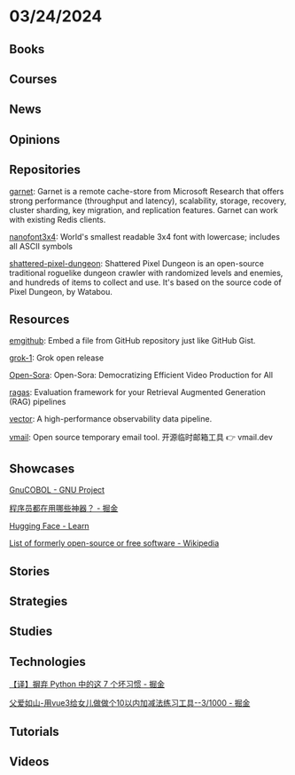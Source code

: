 # 03/24/2024

## Books

## Courses

## News

## Opinions

## Repositories
[garnet](https://github.com/microsoft/garnet): Garnet is a remote cache-store from Microsoft Research that offers strong performance (throughput and latency), scalability, storage, recovery, cluster sharding, key migration, and replication features. Garnet can work with existing Redis clients.

[nanofont3x4](https://github.com/Michaelangel007/nanofont3x4): World's smallest readable 3x4 font with lowercase; includes all ASCII symbols

[shattered-pixel-dungeon](https://github.com/00-Evan/shattered-pixel-dungeon): Shattered Pixel Dungeon is an open-source traditional roguelike dungeon crawler with randomized levels and enemies, and hundreds of items to collect and use. It's based on the source code of Pixel Dungeon, by Watabou.

## Resources
[emgithub](https://github.com/yusanshi/emgithub): Embed a file from GitHub repository just like GitHub Gist.

[grok-1](https://github.com/xai-org/grok-1): Grok open release

[Open-Sora](https://github.com/hpcaitech/Open-Sora): Open-Sora: Democratizing Efficient Video Production for All

[ragas](https://github.com/explodinggradients/ragas): Evaluation framework for your Retrieval Augmented Generation (RAG) pipelines

[vector](https://github.com/vectordotdev/vector): A high-performance observability data pipeline.

[vmail](https://github.com/yesmore/vmail): Open source temporary email tool. 开源临时邮箱工具 👉 vmail.dev

## Showcases
[GnuCOBOL - GNU Project](https://gnucobol.sourceforge.io/)

[程序员都在用哪些神器？ - 掘金](https://juejin.cn/post/7346119032524357642)

[Hugging Face - Learn](https://huggingface.co/learn)

[List of formerly open-source or free software - Wikipedia](https://en.wikipedia.org/wiki/List_of_formerly_open-source_or_free_software)

## Stories

## Strategies

## Studies

## Technologies
[【译】摒弃 Python 中的这 7 个坏习惯 - 掘金](https://juejin.cn/post/7296017029705220115)

[父爱如山-用vue3给女儿做做个10以内加减法练习工具--3/1000 - 掘金](https://juejin.cn/post/7347910198784999461)

## Tutorials

## Videos
